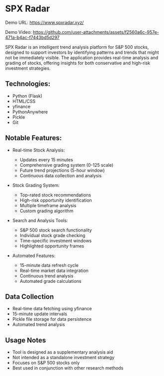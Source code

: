 # SPX Radar

Demo URL: https://www.spxradar.xyz/

Demo Video: https://github.com/user-attachments/assets/f2560a6c-957e-471a-b4ac-f7443bd5d297

SPX Radar is an intelligent trend analysis platform for S&P 500 stocks, designed to support investors by identifying patterns and trends that might not be immediately visible. The application provides real-time analysis and grading of stocks, offering insights for both conservative and high-risk investment strategies.

## Technologies:
* Python (Flask)
* HTML/CSS
* yfinance
* PythonAnywhere
* Pickle
* Git

## Notable Features:
* Real-time Stock Analysis:
  * Updates every 15 minutes
  * Comprehensive grading system (0-125 scale)
  * Future trend projections (5-hour window)
  * Continuous data collection and analysis

* Stock Grading System:
  * Top-rated stock recommendations
  * High-risk opportunity identification
  * Multiple timeframe analysis
  * Custom grading algorithm

* Search and Analysis Tools:
  * S&P 500 stock search functionality
  * Individual stock grade checking
  * Time-specific investment windows
  * Highlighted opportunity frames

* Automated Features:
  * 15-minute data refresh cycle
  * Real-time market data integration
  * Continuous trend analysis
  * Automated grade calculations

## Data Collection
* Real-time data fetching using yfinance
* 15-minute update intervals
* Pickle file storage for data persistence
* Automated trend analysis

## Usage Notes
* Tool is designed as a supplementary analysis aid
* Not intended as a standalone investment strategy
* Focuses on S&P 500 stocks only
* Best used in conjunction with other research methods
